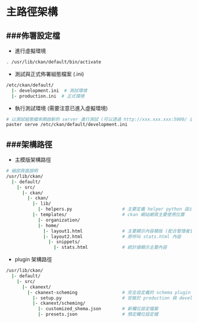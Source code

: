 # 主路徑架構

<script type="text/javascript" src="../js/general.js"></script>

###佈署設定檔
---

* 進行虛擬環境

```bash
. /usr/lib/ckan/default/bin/activate
```

* 測試與正式佈署組態檔案 (.ini)

```bash
/etc/ckan/default/
  |- development.ini  # 測試環境
  |- production.ini  # 正式環境
```

* 執行測試環境 (需要注意已進入虛擬環境)

```bash
# 以測試組態檔來開啟新的 server 進行測試 (可以透過 http://xxx.xxx.xxx:5000/ 進入測試環境)
paster serve /etc/ckan/default/development.ini
```

###架構路徑
---

* 主模版架構路徑

```bash
# 細部頁面說明
/usr/lib/ckan/
  |- default/
    |- src/
      |- ckan/
        |- ckan/
          |- lib/
            |- helpers.py                   # 主要定義 helper python 函式
          |- templates/                     # ckan 網站網頁主要使用位置
            |- organization/
            |- home/
              |- layout1.html               # 主要顯示內容模版 (配合管理者登入畫面選擇)
              |- layout2.html               # 原呼叫 stats.html 內容
                |- snippets/
                  |- stats.html             # 統計値顯示主要內容
```

* plugin 架構路徑

```bash
/usr/lib/ckan/
  |- default/
    |- src/
      |- ckanext/
        |- ckanext-scheming                 # 完全自定義的 schema plugin    
          |- setup.py                       # 安裝於 production 與 develop
          |- ckanext/scheming/
            |- customized_shema.json        # 新欄位設定檔案
            |- presets.json                 # 預定欄位設定檔
```


